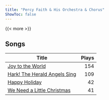 ```yaml
---
title: "Percy Faith & His Orchestra & Chorus"
ShowToc: false
---
```


{{< more >}}

## Songs
Title | Plays 
----- | -----: 
[Joy to the World](/songs/joy-to-the-world) | 154
[Hark! The Herald Angels Sing](/songs/hark-the-herald-angels-sing) | 109
[Happy Holiday](/songs/happy-holiday) | 42
[We Need a Little Christmas](/songs/we-need-a-little-christmas) | 41

